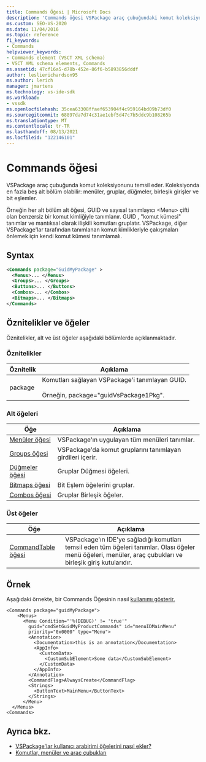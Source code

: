 ```yaml
---
title: Commands Öğesi | Microsoft Docs
description: 'Commands öğesi VSPackage araç çubuğundaki komut koleksiyonunu temsil eder ve şu bölümlere sahip olabilir: menüler, gruplar, düğmeler, birleşik girişler ve bit eşlemler.'
ms.custom: SEO-VS-2020
ms.date: 11/04/2016
ms.topic: reference
f1_keywords:
- Commands
helpviewer_keywords:
- Commands element (VSCT XML schema)
- VSCT XML schema elements, Commands
ms.assetid: 47cf16a5-d78b-452e-86f6-b5893856dddf
author: leslierichardson95
ms.author: lerich
manager: jmartens
ms.technology: vs-ide-sdk
ms.workload:
- vssdk
ms.openlocfilehash: 35cea63308ffaef653904f4c959164bd09b73df0
ms.sourcegitcommit: 68897da7d74c31ae1ebf5d47c7b5ddc9b108265b
ms.translationtype: MT
ms.contentlocale: tr-TR
ms.lasthandoff: 08/13/2021
ms.locfileid: "122146101"
---
```

# <a name="commands-element"></a>Commands öğesi
VSPackage araç çubuğunda komut koleksiyonunu temsil eder. Koleksiyonda en fazla beş alt bölüm olabilir: menüler, gruplar, düğmeler, birleşik girişler ve bit eşlemler.

 Örneğin her alt bölüm alt öğesi, GUID ve sayısal tanımlayıcı \<Menu> çifti olan benzersiz bir komut kimliğiyle tanımlanır. GUID , "komut kümesi" tanımlar ve mantıksal olarak ilişkili komutları gruplatır. VSPackage, diğer VSPackage'lar tarafından tanımlanan komut kimlikleriyle çakışmaları önlemek için kendi komut kümesi tanımlamalı.

## <a name="syntax"></a>Syntax

```xml
<Commands package="GuidMyPackage" >
  <Menus>... </Menus>
  <Groups>... </Groups>
  <Buttons>... </Buttons>
  <Combos>... </Combos>
  <Bitmaps>... </Bitmaps>
</Commands>
```

## <a name="attributes-and-elements"></a>Öznitelikler ve öğeler
 Öznitelikler, alt ve üst öğeler aşağıdaki bölümlerde açıklanmaktadır.

### <a name="attributes"></a>Öznitelikler

|Öznitelik|Açıklama|
|---------------|-----------------|
|package|Komutları sağlayan VSPackage'i tanımlayan GUID.<br /><br /> Örneğin, package="guidVsPackage1Pkg".|

### <a name="child-elements"></a>Alt öğeleri

|Öğe|Açıklama|
|-------------|-----------------|
|[Menüler öğesi](../extensibility/menus-element.md)|VSPackage'ın uygulayan tüm menüleri tanımlar.|
|[Groups öğesi](../extensibility/groups-element.md)|VSPackage'da komut gruplarını tanımlayan girdileri içerir.|
|[Düğmeler öğesi](../extensibility/buttons-element.md)|Gruplar Düğmesi öğeleri.|
|[Bitmaps öğesi](../extensibility/bitmaps-element.md)|Bit Eşlem öğelerini gruplar.|
|[Combos öğesi](../extensibility/combos-element.md)|Gruplar Birleşik öğeler.|

### <a name="parent-elements"></a>Üst öğeler

|Öğe|Açıklama|
|-------------|-----------------|
|[CommandTable öğesi](../extensibility/commandtable-element.md)|VSPackage'ın IDE'ye sağladığı komutları temsil eden tüm öğeleri tanımlar. Olası öğeler menü öğeleri, menüler, araç çubukları ve birleşik giriş kutularıdır.|

## <a name="example"></a>Örnek
 Aşağıdaki örnekte, bir Commands Öğesinin nasıl [kullanımı gösterir.](../extensibility/commands-element.md)

```
<Commands package="guidMyPackage">
    <Menus>
      <Menu Condition="'%(DEBUG)' != 'true'"
        guid="cmdSetGuidMyProductCommands" id="menuIDMainMenu"
        priority="0x0000" type="Menu">
        <Annotation>
          <Documentation>this is an annotation</Documentation>
          <AppInfo>
            <CustomData>
              <CustomSubElement>Some data</CustomSubElement>
            </CustomData>
          </AppInfo>
        </Annotation>
        <CommandFlag>AlwaysCreate</CommandFlag>
        <Strings>
          <ButtonText>MainMenu</ButtonText>
        </Strings>
      </Menu>
  </Menus>
<Commands>
```

## <a name="see-also"></a>Ayrıca bkz.
- [VSPackage'lar kullanıcı arabirimi öğelerini nasıl ekler?](../extensibility/internals/how-vspackages-add-user-interface-elements.md)
- [Komutlar, menüler ve araç çubukları](../extensibility/internals/commands-menus-and-toolbars.md)

